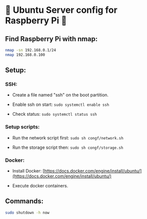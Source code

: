 # 🐧 Ubuntu Server config for Raspberry Pi 🍓

## Find Raspberry Pi with nmap:

```sh
nmap -sn 192.168.0.1/24
nmap 192.168.0.100
```

## Setup:

### SSH:

- Create a file named "ssh" on the boot partition.

- Enable ssh on start: `sudo systemctl enable ssh`

- Check status: `sudo systemctl status ssh`

### Setup scripts:

- Run the network script first: `sudo sh congf/network.sh`

- Run the storage script then: `sudo sh congf/storage.sh`

### Docker:

- Install Docker: [https://docs.docker.com/engine/install/ubuntu/](https://docs.docker.com/engine/install/ubuntu/)

- Execute docker containers.

## Commands:

```sh
sudo shutdown -h now
```

